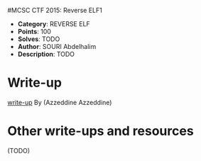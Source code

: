 #MCSC CTF 2015: Reverse ELF1

* **Category**: REVERSE ELF <br>
* **Points**: 100 <br>
* **Solves**: TODO <br>
* **Author**: SOURI Abdelhalim
* **Description**: TODO	

# Write-up 

[write-up](https://github.com/djekmani/ctfs-write-up/blob/master/mcsc2015/reverse%20ELF/level1/ELF1_writeup.md) By (Azzeddine Azzeddine)

# Other write-ups and resources

(TODO)